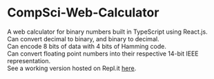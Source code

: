 # CompSci-Web-Calculator
A web calculator for binary numbers built in TypeScript using React.js.  
Can convert decimal to binary, and binary to decimal.  
Can encode 8 bits of data with 4 bits of Hamming code.  
Can convert floating point numbers into their respective 14-bit IEEE representation.  
See a working version hosted on Repl.it <a href="https://cs2520-web-calc.wjmackinnon.repl.co/">here</a>.

